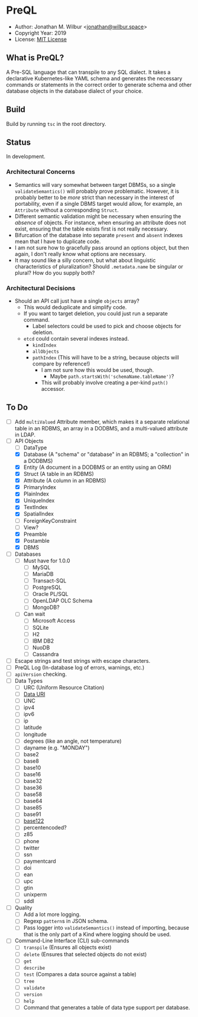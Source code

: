 # PreQL

* Author: Jonathan M. Wilbur <[jonathan@wilbur.space](mailto:jonathan@wilbur.space)>
* Copyright Year: 2019
* License: [MIT License](https://mit-license.org/)

## What is PreQL?

A Pre-SQL language that can transpile to any SQL dialect. It takes a declarative
Kubernetes-like YAML schema and generates the necessary commands or statements
in the correct order to generate schema and other database objects in the
database dialect of your choice.

## Build

Build by running `tsc` in the root directory.

## Status

In development.

### Architectural Concerns

- Semantics will vary somewhat between target DBMSs, so a single `validateSemantics()`
  will probably prove problematic. However, it is probably better to be _more_ strict
  than necessary in the interest of portability, even if a single DBMS target would
  allow, for example, an `Attribute` without a corresponding `Struct`.
- Different semantic validation might be necessary when ensuring the _absence_ of
  objects. For instance, when ensuring an attribute does not exist, ensuring that
  the table exists first is not really necessary.
- Bifurcation of the database into separate `present` and `absent` indexes mean that
  I have to duplicate code.
- I am not sure how to gracefully pass around an options object, but then again, I
  don't really know what options are necessary.
- It may sound like a silly concern, but what about linguistic characteristics of
  pluralization? Should `.metadata.name` be singular or plural? How do you supply
  both?

### Architectural Decisions

- Should an API call just have a single `objects` array?
  - This would deduplicate and simplify code.
  - If you want to target deletion, you could just run a separate command.
    - Label selectors could be used to pick and choose objects for deletion.
  - `etcd` could contain several indexes instead.
    - `kindIndex`
    - `allObjects`
    - `pathIndex` (This will have to be a string, because objects will compare by reference!)
      - I am not sure how this would be used, though.
        - Maybe `path.startsWith('schemaName.tableName')`?
      - This will probably involve creating a per-kind `path()` accessor.

## To Do

- [ ] Add `multiValued` Attribute member, which makes it a separate relational table in an RDBMS, an array in a DODBMS, and a multi-valued attribute in LDAP.
- [ ] API Objects
  - [ ] DataType
  - [x] Database (A "schema" or "database" in an RDBMS; a "collection" in a DODBMS)
  - [x] Entity (A document in a DODBMS or an entity using an ORM)
  - [x] Struct (A table in an RDBMS)
  - [x] Attribute (A column in an RDBMS)
  - [x] PrimaryIndex
  - [x] PlainIndex
  - [x] UniqueIndex
  - [x] TextIndex
  - [x] SpatialIndex
  - [ ] ForeignKeyConstraint
  - [ ] View?
  - [x] Preamble
  - [x] Postamble
  - [x] DBMS
- [ ] Databases
  - [ ] Must have for 1.0.0
    - [ ] MySQL
    - [ ] MariaDB
    - [ ] Transact-SQL
    - [ ] PostgreSQL
    - [ ] Oracle PL/SQL
    - [ ] OpenLDAP OLC Schema
    - [ ] MongoDB?
  - [ ] Can wait
    - [ ] Microsoft Access
    - [ ] SQLite
    - [ ] H2
    - [ ] IBM DB2
    - [ ] NuoDB
    - [ ] Cassandra
- [ ] Escape strings and test strings with escape characters.
- [ ] PreQL Log (In-database log of errors, warnings, etc.)
- [ ] `apiVersion` checking.
- [ ] Data Types
  - [ ] URC (Uniform Resource Citation)
  - [ ] [Data URI](https://en.wikipedia.org/wiki/Data_URI_scheme)
  - [ ] UNC
  - [ ] ipv4
  - [ ] ipv6
  - [ ] ip
  - [ ] latitude
  - [ ] longitude
  - [ ] degrees (like an angle, not temperature)
  - [ ] dayname (e.g. "MONDAY")
  - [ ] base2
  - [ ] base8
  - [ ] base10
  - [ ] base16
  - [ ] base32
  - [ ] base36
  - [ ] base58
  - [ ] base64
  - [ ] base85
  - [ ] base91
  - [ ] [base122](https://en.wikipedia.org/wiki/Binary-to-text_encoding)
  - [ ] percentencoded?
  - [ ] z85
  - [ ] phone
  - [ ] twitter
  - [ ] ssn
  - [ ] paymentcard
  - [ ] doi
  - [ ] ean
  - [ ] upc
  - [ ] gtin
  - [ ] unixperm
  - [ ] sddl
- [ ] Quality
  - [ ] Add a lot more logging.
  - [ ] Regexp `pattern`s in JSON schema.
  - [ ] Pass logger into `validateSemantics()` instead of importing, because that
        is the only part of a Kind where logging should be used.
- [ ] Command-Line Interface (CLI) sub-commands
  - [ ] `transpile` (Ensures all objects exist)
  - [ ] `delete` (Ensures that selected objects do not exist)
  - [ ] `get`
  - [ ] `describe`
  - [ ] `test` (Compares a data source against a table)
  - [ ] `tree`
  - [ ] `validate`
  - [ ] `version`
  - [ ] `help`
  - [ ] Command that generates a table of data type support per database.